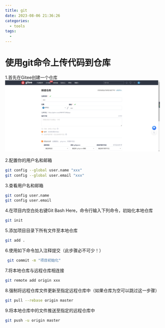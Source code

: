 ```yaml
---
title: git
date: 2023-08-06 21:36:26
categories:
  - tools
tags:
  - 
---
```


# 使用git命令上传代码到仓库
1.首先在Gitee创建一个仓库
![img_1.png](./img_1.png)

2.配置你的用户名和邮箱
```bash
git config --global user.name "xxx"
git config --global user.email "xxx"
```
3.查看用户名和邮箱
```bash
git config user.name
git config user.email
```
4.在项目内空白处右键Git Bash Here，命令行输入下列命令，初始化本地仓库
```bash
git init
```
5.添加项目目录下所有文件至本地仓库
```bash
git add .
```
6.使用如下命令加入注释提交（此步骤必不可少！）
```bash
 git commit -m "项目初始化"
```
7.将本地仓库与远程仓库相连接
```bash
git remote add origin xxx
```
8.强制将远程仓库文件更新至指定远程仓库中（如果仓库为空可以跳过这一步骤）
```bash
git pull --rebase origin master
```
9.将本地仓库中的文件推送至指定的远程仓库中
```bash
git push -u origin master
```
